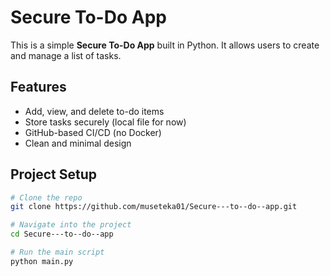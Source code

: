 # Secure To-Do App

This is a simple **Secure To-Do App** built in Python. It allows users to create and manage a list of tasks.

##  Features

- Add, view, and delete to-do items
- Store tasks securely (local file for now)
- GitHub-based CI/CD (no Docker)
- Clean and minimal design

## Project Setup

```bash
# Clone the repo
git clone https://github.com/museteka01/Secure---to--do--app.git

# Navigate into the project
cd Secure---to--do--app

# Run the main script
python main.py
